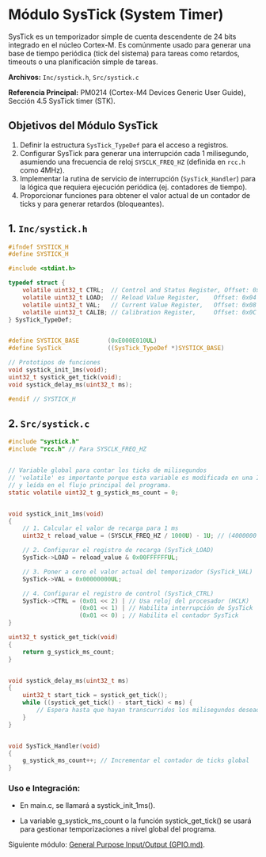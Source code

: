 # Módulo SysTick (System Timer)

SysTick es un temporizador simple de cuenta descendente de 24 bits integrado en el núcleo Cortex-M. Es comúnmente usado para generar una base de tiempo periódica (tick del sistema) para tareas como retardos, timeouts o una planificación simple de tareas.

**Archivos:** `Inc/systick.h`, `Src/systick.c`

**Referencia Principal:** PM0214 (Cortex-M4 Devices Generic User Guide), Sección 4.5 SysTick timer (STK).

## Objetivos del Módulo SysTick
1.  Definir la estructura `SysTick_TypeDef` para el acceso a registros.
2.  Configurar SysTick para generar una interrupción cada 1 milisegundo, asumiendo una frecuencia de reloj `SYSCLK_FREQ_HZ` (definida en `rcc.h` como 4MHz).
3.  Implementar la rutina de servicio de interrupción (`SysTick_Handler`) para la lógica que requiera ejecución periódica (ej. contadores de tiempo).
4.  Proporcionar funciones para obtener el valor actual de un contador de ticks y para generar retardos (bloqueantes).

## 1. `Inc/systick.h`

```c
#ifndef SYSTICK_H
#define SYSTICK_H

#include <stdint.h>

typedef struct {
    volatile uint32_t CTRL;  // Control and Status Register, Offset: 0x00
    volatile uint32_t LOAD;  // Reload Value Register,    Offset: 0x04
    volatile uint32_t VAL;   // Current Value Register,   Offset: 0x08
    volatile uint32_t CALIB; // Calibration Register,     Offset: 0x0C
} SysTick_TypeDef;


#define SYSTICK_BASE        (0xE000E010UL)
#define SysTick             ((SysTick_TypeDef *)SYSTICK_BASE)

// Prototipos de funciones
void systick_init_1ms(void);
uint32_t systick_get_tick(void);
void systick_delay_ms(uint32_t ms);

#endif // SYSTICK_H

```

## 2. `Src/systick.c`

```c
#include "systick.h"
#include "rcc.h" // Para SYSCLK_FREQ_HZ


// Variable global para contar los ticks de milisegundos
// 'volatile' es importante porque esta variable es modificada en una ISR
// y leída en el flujo principal del programa.
static volatile uint32_t g_systick_ms_count = 0;


void systick_init_1ms(void)
{
    // 1. Calcular el valor de recarga para 1 ms
    uint32_t reload_value = (SYSCLK_FREQ_HZ / 1000U) - 1U; // (4000000 / 1000) - 1 = 3999

    // 2. Configurar el registro de recarga (SysTick_LOAD)
    SysTick->LOAD = reload_value & 0x00FFFFFFUL;

    // 3. Poner a cero el valor actual del temporizador (SysTick_VAL)
    SysTick->VAL = 0x00000000UL;

    // 4. Configurar el registro de control (SysTick_CTRL)
    SysTick->CTRL = (0x01 << 2) | // Usa reloj del procesador (HCLK)
                    (0x01 << 1) | // Habilita interrupción de SysTick
                    (0x01 << 0) ; // Habilita el contador SysTick
}

uint32_t systick_get_tick(void)
{
    return g_systick_ms_count;
}


void systick_delay_ms(uint32_t ms)
{
    uint32_t start_tick = systick_get_tick(); 
    while ((systick_get_tick() - start_tick) < ms) {
        // Espera hasta que hayan transcurridos los milisegundos deseados
    }
}


void SysTick_Handler(void)
{
    g_systick_ms_count++; // Incrementar el contador de ticks global
}

```

### Uso e Integración:

* En main.c, se llamará a systick_init_1ms().

* La variable g_systick_ms_count o la función systick_get_tick() se usará para gestionar temporizaciones a nivel global del programa.


Siguiente módulo: [General Purpose Input/Output (GPIO.md)](GPIO.md).
